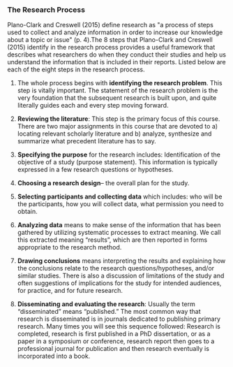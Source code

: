 ### The Research Process

Plano-Clark and Creswell \(2015\) define research as "a process of steps used to collect and analyze information in order to increase our knowledge about a topic or issue" \(p. 4\).The 8 steps that Plano-Clark and Creswell \(2015\) identify in the research process provides a useful framework that describes what researchers do when they conduct their studies and help us understand the information that is included in their reports. Listed below are each of the eight steps in the research process.

1. The whole process begins with **identifying the research problem**. This step is vitally important. The statement of the research problem is the very foundation that the subsequent research is built upon, and quite literally guides each and every step moving forward.

2. **Reviewing the literature**: This step is the primary focus of this course. There are two major assignments in this course that are devoted to a\) locating relevant scholarly literature and b\) analyze, synthesize and summarize what precedent literature has to say. 

3. **Specifying the purpose** for the research includes: Identification of the objective of a study \(purpose statement\). This information is typically expressed in a few research questions or hypotheses.

4. **Choosing a research design**– the overall plan for the study.

5. **Selecting participants and collecting data** which includes: who will be the participants, how you will collect data, what permission you need to obtain.

6. **Analyzing data** means to make sense of the information that has been gathered by utilizing systematic processes to extract meaning. We call this extracted meaning “results”, which are then reported in forms appropriate to the research method.

7. **Drawing conclusions** means interpreting the results and explaining how the conclusions relate to the research questions/hypotheses, and/or similar studies.  There is also a discussion of  limitations of the study and often suggestions of implications for the study for intended audiences, for practice, and for future research.

8. **Disseminating and evaluating the research**: Usually the term “disseminated” means “published.” The most common way that research is disseminated is in journals dedicated to publishing primary research. Many times you will see this sequence followed: Research is completed, research is first published in a PhD dissertation, or as a paper in a symposium or conference, research report then goes to a professional journal for publication and then research eventually is incorporated into a book.

### 



